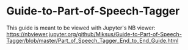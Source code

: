 # Guide-to-Part-of-Speech-Tagger
This guide is meant to be viewed with Jupyter's NB viewer:
<br> https://nbviewer.jupyter.org/github/Miksus/Guide-to-Part-of-Speech-Tagger/blob/master/Part_of_Speech_Tagger_End_to_End_Guide.html
